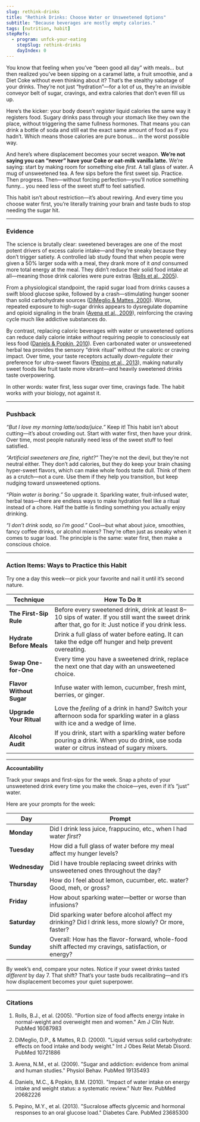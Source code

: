 ```yaml
---
slug: rethink-drinks
title: "Rethink Drinks: Choose Water or Unsweetened Options"
subtitle: "Because beverages are mostly empty calories."
tags: [nutrition, habit]
stepRefs:
  - program: unfck-your-eating
    stepSlug: rethink-drinks
    dayIndex: 0
---
```


You know that feeling when you’ve “been good all day” with meals… but then realized you’ve been sipping on a caramel latte, a fruit smoothie, and a Diet Coke without even thinking about it? That’s the stealthy sabotage of your drinks. They’re not just “hydration”—for a lot of us, they’re an invisible conveyor belt of sugar, cravings, and extra calories that don’t even fill us up.

Here’s the kicker: your body doesn’t *register* liquid calories the same way it registers food. Sugary drinks pass through your stomach like they own the place, without triggering the same fullness hormones. That means you can drink a bottle of soda and still eat the exact same amount of food as if you hadn’t. Which means those calories are pure bonus… in the worst possible way.

And here’s where displacement becomes your secret weapon. **We’re not saying you can “never” have your Coke or oat-milk vanilla latte.** We’re saying: start by making room for something else *first.* A tall glass of water. A mug of unsweetened tea. A few sips before the first sweet sip. Practice. Then progress. Then—without forcing perfection—you’ll notice something funny… you need less of the sweet stuff to feel satisfied.

This habit isn’t about restriction—it’s about rewiring. And every time you choose water first, you’re literally training your brain and taste buds to stop needing the sugar hit.

---

### **Evidence**

The science is brutally clear: sweetened beverages are one of the most potent drivers of excess calorie intake—and they’re sneaky because they don’t trigger satiety. A controlled lab study found that when people were given a 50% larger soda with a meal, they drank more of it *and* consumed more total energy at the meal. They didn’t reduce their solid food intake at all—meaning those drink calories were pure extras ([Rolls et al., 2005](https://pubmed.ncbi.nlm.nih.gov/16087983/)).

From a physiological standpoint, the rapid sugar load from drinks causes a swift blood glucose spike, followed by a crash—stimulating hunger sooner than solid carbohydrate sources ([DiMeglio & Mattes, 2000](https://pubmed.ncbi.nlm.nih.gov/10721886/)). Worse, repeated exposure to high-sugar drinks appears to dysregulate dopamine and opioid signaling in the brain ([Avena et al., 2009](https://pubmed.ncbi.nlm.nih.gov/19135493/)), reinforcing the craving cycle much like addictive substances do.

By contrast, replacing caloric beverages with water or unsweetened options can reduce daily calorie intake *without* requiring people to consciously eat less food ([Daniels & Popkin, 2010](https://pubmed.ncbi.nlm.nih.gov/20682226/)). Even carbonated water or unsweetened herbal tea provides the sensory “drink ritual” without the caloric or craving impact. Over time, your taste receptors actually *down-regulate* their preference for ultra-sweet flavors ([Pepino et al., 2013](https://pubmed.ncbi.nlm.nih.gov/23685300/)), making naturally sweet foods like fruit taste more vibrant—and heavily sweetened drinks taste overpowering.

In other words: water first, less sugar over time, cravings fade. The habit works *with* your biology, not against it.

---

### Pushback

_“But I love my morning latte/soda/juice.”_
Keep it! This habit isn’t about cutting—it’s about crowding out. Start with water first, then have your drink. Over time, most people naturally need less of the sweet stuff to feel satisfied.

_“Artificial sweeteners are fine, right?”_
They’re not the devil, but they’re not neutral either. They don’t add calories, but they do keep your brain chasing hyper-sweet flavors, which can make whole foods taste dull. Think of them as a crutch—not a cure. Use them if they help you transition, but keep nudging toward unsweetened options.

_“Plain water is boring.”_
So upgrade it. Sparkling water, fruit-infused water, herbal teas—there are endless ways to make hydration feel like a ritual instead of a chore. Half the battle is finding something you actually enjoy drinking.

_“I don’t drink soda, so I’m good.”_
Cool—but what about juice, smoothies, fancy coffee drinks, or alcohol mixers? They’re often just as sneaky when it comes to sugar load. The principle is the same: water first, then make a conscious choice.

---

### **Action Items: Ways to Practice this Habit**

Try one a day this week—or pick your favorite and nail it until it’s second nature.

| **Technique** | **How To Do It** |
| --- | --- |
| **The First-Sip Rule** | Before every sweetened drink, drink at least 8–10 sips of water. If you still want the sweet drink after that, go for it: Just notice if you drink less. |
| **Hydrate Before Meals** | Drink a full glass of water before eating. It can take the edge off hunger and help prevent overeating. |
| **Swap One-for-One** | Every time you have a sweetened drink, replace the next one that day with an unsweetened choice. |
| **Flavor Without Sugar** | Infuse water with lemon, cucumber, fresh mint, berries, or ginger. |
| **Upgrade Your Ritual** | Love the *feeling* of a drink in hand? Switch your afternoon soda for sparkling water in a glass with ice and a wedge of lime. |
| **Alcohol Audit** |  If you drink, start with a sparkling water before pouring a drink. When you do drink, use soda water or citrus instead of sugary mixers. |

---

**Accountability**

Track your swaps and first-sips for the week. Snap a photo of your unsweetened drink every time you make the choice—yes, even if it’s “just” water. 

Here are your prompts for the week:

| Day | Prompt |
| --- | --- |
| **Monday** | Did I drink less juice, frappucino, etc., when I had water *first*? |
| **Tuesday** | How did a full glass of water before my meal affect my hunger levels? |
| **Wednesday** | Did I have trouble replacing sweet drinks with unsweetened ones throughout the day? |
| **Thursday** | How do I feel about lemon, cucumber, etc. water? Good, meh, or gross?  |
| **Friday** | How about sparking water—better or worse than infusions? |
| **Saturday** | Did sparking water before alcohol affect my drinking? Did I drink less, more slowly? Or more, faster? |
| **Sunday** | Overall: How has the flavor-forward, whole-food shift affected my cravings, satisfaction, or energy? |

By week’s end, compare your notes. Notice if your sweet drinks tasted *different* by day 7. That shift? That’s your taste buds recalibrating—and it’s how displacement becomes your quiet superpower.

---

### Citations

1. Rolls, B.J., et al. (2005). "Portion size of food affects energy intake in normal-weight and overweight men and women." Am J Clin Nutr. PubMed 16087983

2. DiMeglio, D.P., & Mattes, R.D. (2000). "Liquid versus solid carbohydrate: effects on food intake and body weight." Int J Obes Relat Metab Disord. PubMed 10721886

3. Avena, N.M., et al. (2009). "Sugar and addiction: evidence from animal and human studies." Physiol Behav. PubMed 19135493

4. Daniels, M.C., & Popkin, B.M. (2010). "Impact of water intake on energy intake and weight status: a systematic review." Nutr Rev. PubMed 20682226

5. Pepino, M.Y., et al. (2013). "Sucralose affects glycemic and hormonal responses to an oral glucose load." Diabetes Care. PubMed 23685300
